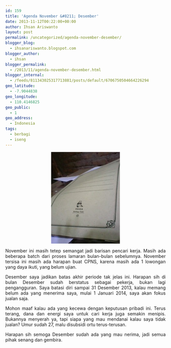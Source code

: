 ```yaml
---
id: 159
title: 'Agenda November &#8211; Desember'
date: 2013-11-12T00:22:00+00:00
author: Ihsan Ariswanto
layout: post
permalink: /uncategorized/agenda-november-desember/
blogger_blog:
  - ihsanariswanto.blogspot.com
blogger_author:
  - ihsan
blogger_permalink:
  - /2013/11/agenda-november-desember.html
blogger_internal:
  - /feeds/811343025317713881/posts/default/6706750504664226294
geo_latitude:
  - -7.9044838
geo_longitude:
  - 110.4146825
geo_public:
  - 1
geo_address:
  - Indonesia
tags:
  - berbagi
  - iseng
---
```

<div style="text-align: justify;" xmlns="http://www.w3.org/1999/xhtml">
  <a href="/wp-content/uploads/2013/11/1384190549834.jpeg"><img border="0" src="/wp-content/uploads/2013/11/1384190549834-225x300.jpeg" style="cursor: hand; cursor: pointer; display: block; height: 288px; margin: 0px auto 10px; text-align: center; width: 216px;" /></a></p> 
  
  <p>
    November ini masih tetep semangat jadi barisan pencari kerja. Masih ada beberapa batch dari proses lamaran bulan-bulan sebelumnya. November tersisa ini masih ada harapan buat CPNS, karena masih ada 1 lowongan yang daya ikuti, yang belum ujian.<br /><a name='more'></a>
  </p>
  
  <p>
    Desember saya jadikan batas akhir periode tak jelas ini. Harapan sih di bulan Desember sudah berstatus sebagai pekerja, bukan lagi pengangguran. Saya batasi diri sampai 31 Desember 2013, kalau memang belum ada yang menerima saya, mulai 1 Januari 2014, saya akan fokus jualan saja.
  </p>
  
  <p>
    Mohon maaf kalau ada yang kecewa dengan keputusan pribadi ini. Terus terang, dana dan energi saya untuk cari kerja juga semakin menipis. Bukannya menyerah ya, tapi siapa yang mau mendanai kalau saya tidak jualan? Umur sudah 27, malu disubsidi ortu terus-terusan.
  </p>
  
  <p>
    Harapan sih semoga Desember sudah ada yang mau nerima, jadi semua pihak senang dan gembira.
  </p>
</div>